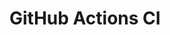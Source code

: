 # GitHub Actions CI






















































































































































































































































































































































































































































































































































































































































































































































































































































































































































































































































































































































































































































































































































































































































































































